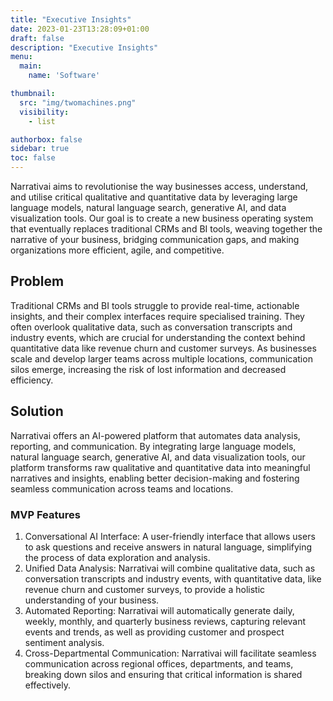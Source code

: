 ```yaml
---
title: "Executive Insights"
date: 2023-01-23T13:28:09+01:00
draft: false
description: "Executive Insights"
menu: 
  main:
    name: 'Software'

thumbnail:
  src: "img/twomachines.png"
  visibility:
    - list

authorbox: false
sidebar: true
toc: false
---
```


Narrativai aims to revolutionise the way businesses access, understand, and utilise critical qualitative and quantitative data by leveraging large language models, natural language search, generative AI, and data visualization tools.<!--more--> Our goal is to create a new business operating system that eventually replaces traditional CRMs and BI tools, weaving together the narrative of your business, bridging communication gaps, and making organizations more efficient, agile, and competitive.

## Problem

Traditional CRMs and BI tools struggle to provide real-time, actionable insights, and their complex interfaces require specialised training. They often overlook qualitative data, such as conversation transcripts and industry events, which are crucial for understanding the context behind quantitative data like revenue churn and customer surveys. As businesses scale and develop larger teams across multiple locations, communication silos emerge, increasing the risk of lost information and decreased efficiency.

## Solution

Narrativai offers an AI-powered platform that automates data analysis, reporting, and communication. By integrating large language models, natural language search, generative AI, and data visualization tools, our platform transforms raw qualitative and quantitative data into meaningful narratives and insights, enabling better decision-making and fostering seamless communication across teams and locations.

### MVP Features

1.  Conversational AI Interface: A user-friendly interface that allows users to ask questions and receive answers in natural language, simplifying the process of data exploration and analysis.
2.  Unified Data Analysis: Narrativai will combine qualitative data, such as conversation transcripts and industry events, with quantitative data, like revenue churn and customer surveys, to provide a holistic understanding of your business.
3.  Automated Reporting: Narrativai will automatically generate daily, weekly, monthly, and quarterly business reviews, capturing relevant events and trends, as well as providing customer and prospect sentiment analysis.
4.  Cross-Departmental Communication: Narrativai will facilitate seamless communication across regional offices, departments, and teams, breaking down silos and ensuring that critical information is shared effectively.